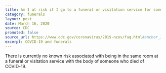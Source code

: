 ```yaml
---
title: Am I at risk if I go to a funeral or visitation service for someone who died of COVID-19?
category: funerals
layout: post
date: March 16, 2020
source: CDC
promoted: false
source_url: https://www.cdc.gov/coronavirus/2019-ncov/faq.html#anchor_1584390222777
excerpt: COVID-19 and funerals
---
```


There is currently no known risk associated with being in the same room at a funeral or visitation service with the body of someone who died of COVID-19.
